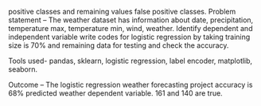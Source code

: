 positive classes and remaining values false positive classes. Problem statement – The weather dataset has information about date, precipitation, temperature max, temperature min, wind, weather. Identify dependent and independent variable write codes for logistic regression by taking training size is 70% and remaining data for testing and check the accuracy.



Tools used- pandas, sklearn, logistic regression, label encoder, matplotlib, seaborn.



Outcome – The logistic regression weather forecasting project accuracy is 68% predicted weather dependent variable. 161 and 140 are true.

